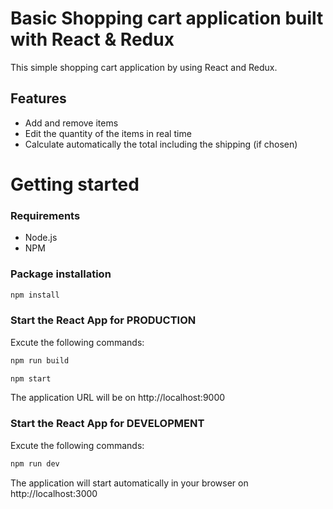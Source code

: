 # Basic Shopping cart application built with React & Redux

This simple shopping cart application by using React and Redux.

## Features

- Add and remove items
- Edit the quantity of the items in real time
- Calculate automatically the total including the shipping (if chosen)

# Getting started

### Requirements

- Node.js
- NPM

### Package installation

```bash
npm install
```

### Start the React App for PRODUCTION

Excute the following commands:

```bash
npm run build
```

```bash
npm start
```

The application URL will be on http://localhost:9000

### Start the React App for DEVELOPMENT

Excute the following commands:

```bash
npm run dev
```

The application will start automatically in your browser on http://localhost:3000
